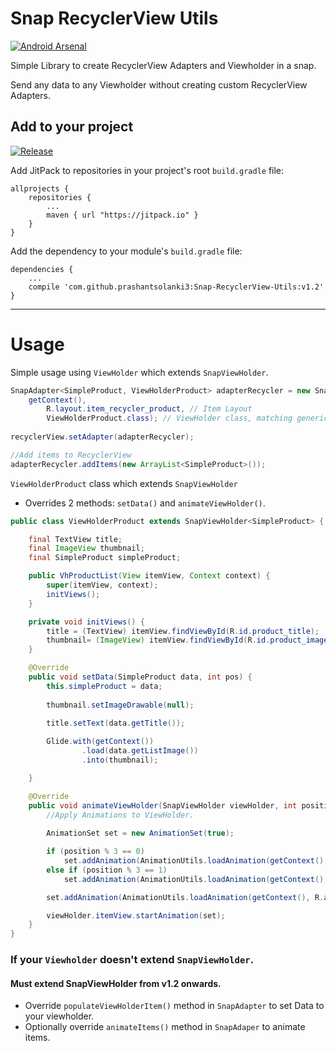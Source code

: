 # Snap RecyclerView Utils

[![Android Arsenal](https://img.shields.io/badge/Android%20Arsenal-Snap--RecyclerView--Utils-green.svg?style=true)](https://android-arsenal.com/details/1/2884)

Simple Library to create RecyclerView Adapters and Viewholder in a snap.

Send any data to any Viewholder without creating custom RecyclerView Adapters.

## Add to your project

[![Release](https://img.shields.io/github/release/prashantsolanki3/Snap-RecyclerView-Utils.svg?label=jitpack)](https://jitpack.io/#prashantsolanki3/Snap-RecyclerView-Utils)

Add JitPack to repositories in your project's root `build.gradle` file:

```Gradle
allprojects {
	repositories {
		...
		maven { url "https://jitpack.io" }
	}
}
```

Add the dependency to your module's `build.gradle` file:

```Gradle
dependencies {
	...
    compile 'com.github.prashantsolanki3:Snap-RecyclerView-Utils:v1.2'
}
```

---

# Usage

Simple usage using `ViewHolder` which extends `SnapViewHolder`.

```Java
SnapAdapter<SimpleProduct, ViewHolderProduct> adapterRecycler = new SnapAdapter<>(
	getContext(),
        R.layout.item_recycler_product, // Item Layout
        ViewHolderProduct.class); // ViewHolder class, matching generic type
                
recyclerView.setAdapter(adapterRecycler);

//Add items to RecyclerView
adapterRecycler.addItems(new ArrayList<SimpleProduct>());
```

`ViewHolderProduct` class which extends `SnapViewHolder`
* Overrides 2 methods: `setData()` and `animateViewHolder()`.

```java
public class ViewHolderProduct extends SnapViewHolder<SimpleProduct> {

    final TextView title;
    final ImageView thumbnail;
    final SimpleProduct simpleProduct;

    public VhProductList(View itemView, Context context) {
        super(itemView, context);
        initViews();
    }

    private void initViews() {
        title = (TextView) itemView.findViewById(R.id.product_title);
        thumbnail= (ImageView) itemView.findViewById(R.id.product_image);
    }

    @Override
    public void setData(SimpleProduct data, int pos) {
        this.simpleProduct = data;
        
        thumbnail.setImageDrawable(null);
        
        title.setText(data.getTitle());

        Glide.with(getContext())
                .load(data.getListImage())
                .into(thumbnail);

    }

    @Override
    public void animateViewHolder(SnapViewHolder viewHolder, int position) {
        //Apply Animations to ViewHolder.
        
        AnimationSet set = new AnimationSet(true);

        if (position % 3 == 0)
            set.addAnimation(AnimationUtils.loadAnimation(getContext(), R.anim.gp_slide_in_left));
        else if (position % 3 == 1)
            set.addAnimation(AnimationUtils.loadAnimation(getContext(), R.anim.gp_slide_in_right));

        set.addAnimation(AnimationUtils.loadAnimation(getContext(), R.anim.gp_slide_in_bottom));

        viewHolder.itemView.startAnimation(set);
    }
}
```

### If your `Viewholder` doesn't extend `SnapViewHolder`. 

#### Must extend SnapViewHolder from v1.2 onwards.

* Override `populateViewHolderItem()` method in `SnapAdapter` to set Data to your viewholder.
* Optionally override `animateItems()` method in `SnapAdaper` to animate items. 
